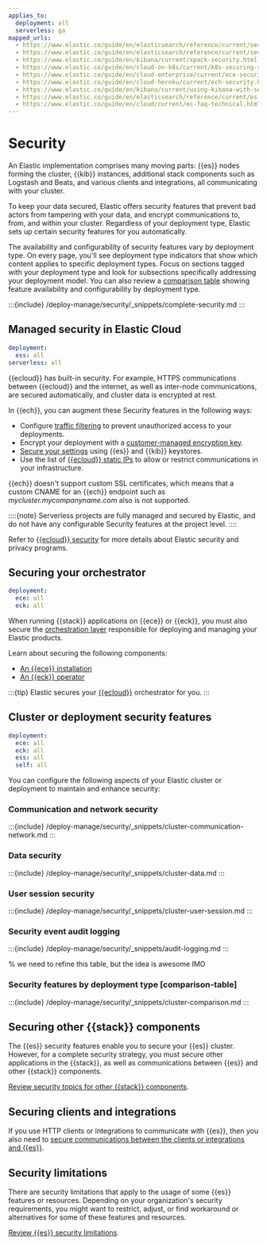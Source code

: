 ```yaml
---
applies_to:
  deployment: all
  serverless: ga
mapped_urls:
  - https://www.elastic.co/guide/en/elasticsearch/reference/current/security-files.html
  - https://www.elastic.co/guide/en/elasticsearch/reference/current/secure-cluster.html
  - https://www.elastic.co/guide/en/kibana/current/xpack-security.html
  - https://www.elastic.co/guide/en/cloud-on-k8s/current/k8s-securing-stack.html
  - https://www.elastic.co/guide/en/cloud-enterprise/current/ece-securing-ece.html
  - https://www.elastic.co/guide/en/cloud-heroku/current/ech-security.html
  - https://www.elastic.co/guide/en/kibana/current/using-kibana-with-security.html
  - https://www.elastic.co/guide/en/elasticsearch/reference/current/es-security-principles.html
  - https://www.elastic.co/guide/en/cloud/current/ec-faq-technical.html
---
```


# Security

An Elastic implementation comprises many moving parts: {{es}} nodes forming the cluster, {{kib}} instances, additional stack components such as Logstash and Beats, and various clients and integrations, all communicating with your cluster.

To keep your data secured, Elastic offers security features that prevent bad actors from tampering with your data, and encrypt communications to, from, and within your cluster. Regardless of your deployment type, Elastic sets up certain security features for you automatically.

The availability and configurability of security features vary by deployment type. On every page, you'll see deployment type indicators that show which content applies to specific deployment types. Focus on sections tagged with your deployment type and look for subsections specifically addressing your deployment model. You can also review a [comparison table](#comparison-table) showing feature availability and configurability by deployment type.

:::{include} /deploy-manage/security/_snippets/complete-security.md
:::

## Managed security in Elastic Cloud
```yaml {applies_to}
deployment:
  ess: all
serverless: all
```

{{ecloud}} has built-in security. For example, HTTPS communications between {{ecloud}} and the internet, as well as inter-node communications, are secured automatically, and cluster data is encrypted at rest. 

In {{ech}}, you can augment these Security features in the following ways:
* Configure [traffic filtering](/deploy-manage/security/traffic-filtering.md) to prevent unauthorized access to your deployments.
* Encrypt your deployment with a [customer-managed encryption key](/deploy-manage/security/encrypt-deployment-with-customer-managed-encryption-key.md).
* [Secure your settings](/deploy-manage/security/secure-settings.md) using {{es}} and {{kib}} keystores.
* Use the list of [{{ecloud}} static IPs](/deploy-manage/security/elastic-cloud-static-ips.md) to allow or restrict communications in your infrastructure.

{{ech}} doesn't support custom SSL certificates, which means that a custom CNAME for an {{ech}} endpoint such as *mycluster.mycompanyname.com* also is not supported.

::::{note}
Serverless projects are fully managed and secured by Elastic, and do not have any configurable Security features at the project level.
::::

Refer to [{{ecloud}} security](https://www.elastic.co/cloud/security) for more details about Elastic security and privacy programs.

## Securing your orchestrator
```yaml {applies_to}
deployment:
  ece: all
  eck: all
```

When running {{stack}} applications on {{ece}} or {{eck}}, you must also secure the [orchestration layer](/deploy-manage/deploy.md#who-manages-the-infrastructure) responsible for deploying and managing your Elastic products.

Learn about securing the following components:

* [An {{ece}} installation](/deploy-manage/security/secure-your-elastic-cloud-enterprise-installation.md)
* [An {{eck}} operator](/deploy-manage/security/secure-your-eck-installation.md)

:::{tip}
Elastic secures your [{{ecloud}}](/deploy-manage/deploy/elastic-cloud.md) orchestrator for you.
:::

## Cluster or deployment security features
```yaml {applies_to}
deployment:
  ece: all
  eck: all
  ess: all
  self: all
```

You can configure the following aspects of your Elastic cluster or deployment to maintain and enhance security:

### Communication and network security

:::{include} /deploy-manage/security/_snippets/cluster-communication-network.md
:::

### Data security

:::{include} /deploy-manage/security/_snippets/cluster-data.md
:::
 
### User session security

:::{include} /deploy-manage/security/_snippets/cluster-user-session.md
:::

### Security event audit logging

:::{include} /deploy-manage/security/_snippets/audit-logging.md
:::

% we need to refine this table, but the idea is awesome IMO
### Security features by deployment type [comparison-table]

:::{include} /deploy-manage/security/_snippets/cluster-comparison.md
:::

## Securing other {{stack}} components

The {{es}} security features enable you to secure your {{es}} cluster. However, for a complete security strategy, you must secure other applications in the {{stack}}, as well as communications between {{es}} and other {{stack}} components.

[Review security topics for other {{stack}} components](/deploy-manage/security/secure-clients-integrations.md). 

## Securing clients and integrations

If you use HTTP clients or integrations to communicate with {{es}}, then you also need to [secure communications between the clients or integrations and {{es}}](/deploy-manage/security/httprest-clients-security.md).

## Security limitations

There are security limitations that apply to the usage of some {{es}} features or resources. Depending on your organization's security requirements, you might want to restrict, adjust, or find workaround or alternatives for some of these features and resources.

[Review {{es}} security limitations](/deploy-manage/security/limitations.md).